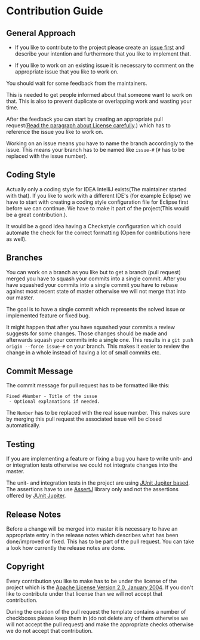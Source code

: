 <!---
 Licensed to the Apache Software Foundation (ASF) under one or more
 contributor license agreements.  See the NOTICE file distributed with
 this work for additional information regarding copyright ownership.
 The ASF licenses this file to You under the Apache License, Version 2.0
 (the "License"); you may not use this file except in compliance with
 the License.  You may obtain a copy of the License at

      http://www.apache.org/licenses/LICENSE-2.0

 Unless required by applicable law or agreed to in writing, software
 distributed under the License is distributed on an "AS IS" BASIS,
 WITHOUT WARRANTIES OR CONDITIONS OF ANY KIND, either express or implied.
 See the License for the specific language governing permissions and
 limitations under the License.
-->
# Contribution Guide

## General Approach

* If you like to contribute to the project please create an [issue first][project-issue] and describe
your intention and furthermore that you like to implement that. 

* If you like to work on an existing issue it is necessary to comment on the appropriate
issue that you like to work on.
 
You should wait for some feedback from the maintainers.

This is needed to get people informed about that someone want to work on that. This is also to
prevent duplicate or overlapping work and wasting your time.

After the feedback you can start by creating an appropriate pull request([Read the paragraph 
about License carefully](#Copyright).) which has to reference the issue you like to work on.

Working on an issue means you have to name the branch accordingly to the issue. This means
your branch has to be named like `issue-#` (`#` has to be replaced with the issue number).

## Coding Style

Actually only a coding style for IDEA IntelliJ exists(The maintainer started with that). If you like to
work with a different IDE's (for example Eclipse) we have to start with creating a coding style configuration
file for Eclipse first before we can continue. We have to make it part of the project(This would
be a great contribution.). 

It would be a good idea having a Checkstyle configuration which could automate the check for the 
correct formatting (Open for contributions here as well).

## Branches

You can work on a branch as you like but to get a branch (pull request) merged you have to squash
your commits into a single commit. After you have squashed your commits into a single commit you 
have to rebase against most recent state of master otherwise we will not merge that into our master.

The goal is to have a single commit which represents the solved issue or implemented feature or fixed
bug. 

It might happen that after you have squashed your commits a review suggests for some changes.
Those changes should be made and afterwards squash your commits into a single one. This results in
a `git push origin --force issue-#` on your branch. This makes it easier to review the change in a 
whole instead of having a lot of small commits etc. 

## Commit Message

The commit message for pull request has to be formatted like this:
```
Fixed #Number - Title of the issue
 - Optional explanations if needed.
```
The `Number` has to be replaced with the real issue number. This makes sure by merging this pull
request the associated issue will be closed automatically.

## Testing

If you are implementing a feature or fixing a bug you have to write unit- and or integration tests 
otherwise we could not integrate changes into the master.

The unit- and integration tests in the project are using [JUnit Jupiter based][junit-jupiter]. 
The assertions have to use [AssertJ][assertj] library only and not the assertions offered by 
[JUnit Jupiter][junit-jupiter].

## Release Notes

Before a change will be merged into master it is necessary to have an appropriate entry
in the release notes which describes what has been done/improved or fixed. This has to be
part of the pull request. You can take a look how currently the release notes are done.

## Copyright

Every contribution you like to make has to be under the license of the project which is
the [Apache License Version 2.0, January 2004][apache-license]. If you don't like 
to contribute under that license than we will not accept that contribution.

During the creation of the pull request the template contains a number of checkboxes please keep them
in (do not delete any of them otherwise we will not accept the pull request) and make the appropriate
checks otherwise we do not accept that contribution.

[apache-license]: https://github.com/khmarbaise/jacem/blob/master/LICENSE.txt   
[assertj]: https://assertj.github.io/doc/
[junit-jupiter]: https://junit.org/junit5/
[project-issue]: https://github.com/khmarbaise/jacem/issues